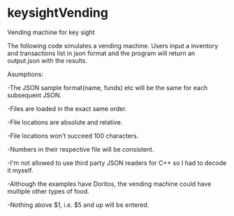 # keysightVending
Vending machine for key sight

The following code simulates a vending machine. Users input a inventory and transactions list in json format and the program will return an output.json with the results.

Asumptions:

-The JSON sample format(name, funds) etc will be the same for each subsequent JSON.

-Files are loaded in the exact same order.

-File locations are absolute and relative.

-File locations won't succeed 100 characters.

-Numbers in their respective file will be consistent.

-I'm not allowed to use third party JSON readers for C++ so I had to decode it myself.

-Although the examples have Doritos, the vending machine could have multiple other types of food.

-Nothing above $1, i.e. $5 and up will be entered.
